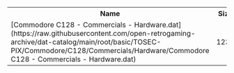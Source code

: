 <table>
<tr><th>Name</th><th>Size</th></tr>
<tr><td>
[Commodore C128 - Commercials - Hardware.dat](https://raw.githubusercontent.com/open-retrogaming-archive/dat-catalog/main/root/basic/TOSEC-PIX/Commodore/C128/Commercials/Hardware/Commodore C128 - Commercials - Hardware.dat)
</td><td>1230</td></tr>
</table>
